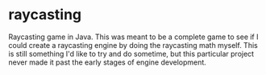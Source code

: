# raycasting
Raycasting game in Java. This was meant to be a complete game to see if I could create a raycasting engine by doing the raycasting math myself. This is still something I'd like to try and do sometime, but this particular project never made it past the early stages of engine development.
